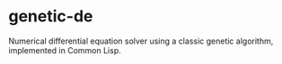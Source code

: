 genetic-de
==========

Numerical differential equation solver using a classic genetic algorithm,
implemented in Common Lisp.
